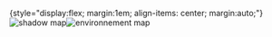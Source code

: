 {style="display:flex; margin:1em; align-items: center; margin:auto;"}
![shadow map](/media/image.jpg)![environnement map](/media/image_2.jpg)
